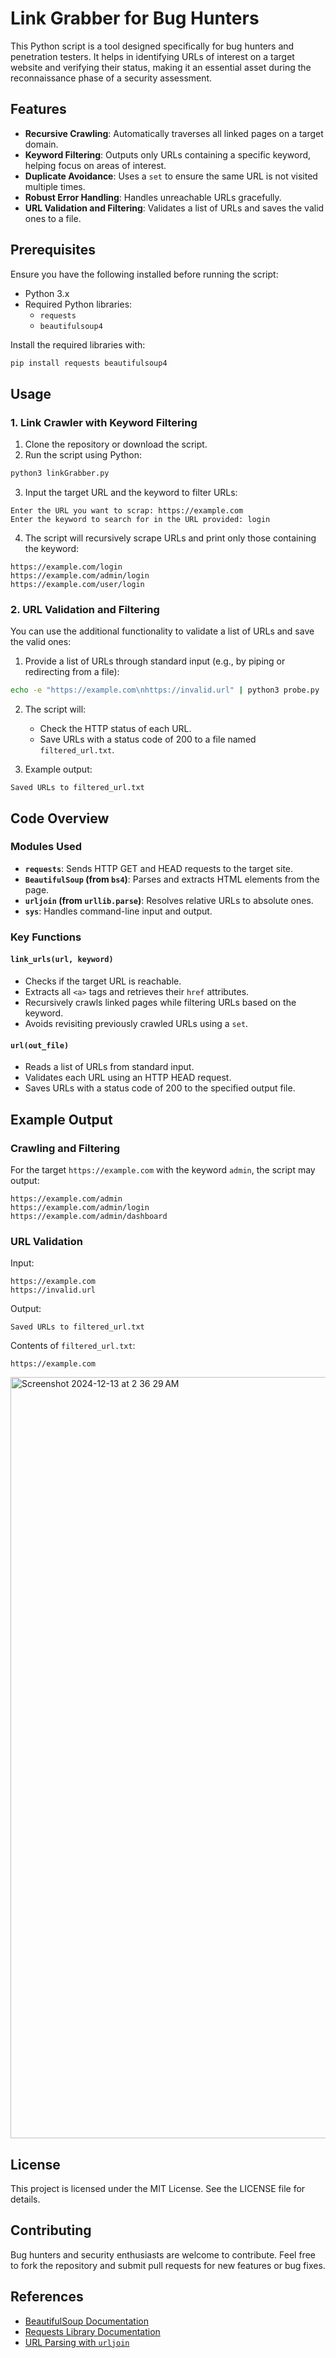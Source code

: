 # Link Grabber for Bug Hunters

This Python script is a tool designed specifically for bug hunters and penetration testers. It helps in identifying URLs of interest on a target website and verifying their status, making it an essential asset during the reconnaissance phase of a security assessment.

## Features
- **Recursive Crawling**: Automatically traverses all linked pages on a target domain.
- **Keyword Filtering**: Outputs only URLs containing a specific keyword, helping focus on areas of interest.
- **Duplicate Avoidance**: Uses a `set` to ensure the same URL is not visited multiple times.
- **Robust Error Handling**: Handles unreachable URLs gracefully.
- **URL Validation and Filtering**: Validates a list of URLs and saves the valid ones to a file.

## Prerequisites

Ensure you have the following installed before running the script:

- Python 3.x
- Required Python libraries:
  - `requests`
  - `beautifulsoup4`

Install the required libraries with:

```bash
pip install requests beautifulsoup4
```

## Usage

### 1. Link Crawler with Keyword Filtering

1. Clone the repository or download the script.
2. Run the script using Python:

```bash
python3 linkGrabber.py
```

3. Input the target URL and the keyword to filter URLs:

```
Enter the URL you want to scrap: https://example.com
Enter the keyword to search for in the URL provided: login
```

4. The script will recursively scrape URLs and print only those containing the keyword:

```
https://example.com/login
https://example.com/admin/login
https://example.com/user/login
```

### 2. URL Validation and Filtering

You can use the additional functionality to validate a list of URLs and save the valid ones:

1. Provide a list of URLs through standard input (e.g., by piping or redirecting from a file):

```bash
echo -e "https://example.com\nhttps://invalid.url" | python3 probe.py
```

2. The script will:
   - Check the HTTP status of each URL.
   - Save URLs with a status code of 200 to a file named `filtered_url.txt`.

3. Example output:

```
Saved URLs to filtered_url.txt
```

## Code Overview

### Modules Used
- **`requests`**: Sends HTTP GET and HEAD requests to the target site.
- **`BeautifulSoup` (from `bs4`)**: Parses and extracts HTML elements from the page.
- **`urljoin` (from `urllib.parse`)**: Resolves relative URLs to absolute ones.
- **`sys`**: Handles command-line input and output.

### Key Functions

#### `link_urls(url, keyword)`
- Checks if the target URL is reachable.
- Extracts all `<a>` tags and retrieves their `href` attributes.
- Recursively crawls linked pages while filtering URLs based on the keyword.
- Avoids revisiting previously crawled URLs using a `set`.

#### `url(out_file)`
- Reads a list of URLs from standard input.
- Validates each URL using an HTTP HEAD request.
- Saves URLs with a status code of 200 to the specified output file.

## Example Output

### Crawling and Filtering

For the target `https://example.com` with the keyword `admin`, the script may output:

```
https://example.com/admin
https://example.com/admin/login
https://example.com/admin/dashboard
```

### URL Validation

Input:
```
https://example.com
https://invalid.url
```

Output:
```
Saved URLs to filtered_url.txt
```

Contents of `filtered_url.txt`:
```
https://example.com
```

<img width="1218" alt="Screenshot 2024-12-13 at 2 36 29 AM" src="https://github.com/user-attachments/assets/1a4c1d09-0f49-45b7-b4c0-4a80842fb07e" />

## License

This project is licensed under the MIT License. See the LICENSE file for details.

## Contributing

Bug hunters and security enthusiasts are welcome to contribute. Feel free to fork the repository and submit pull requests for new features or bug fixes.

## References

- [BeautifulSoup Documentation](https://www.crummy.com/software/BeautifulSoup/bs4/doc/)
- [Requests Library Documentation](https://docs.python-requests.org/en/latest/)
- [URL Parsing with `urljoin`](https://docs.python.org/3/library/urllib.parse.html#urllib.parse.urljoin)


